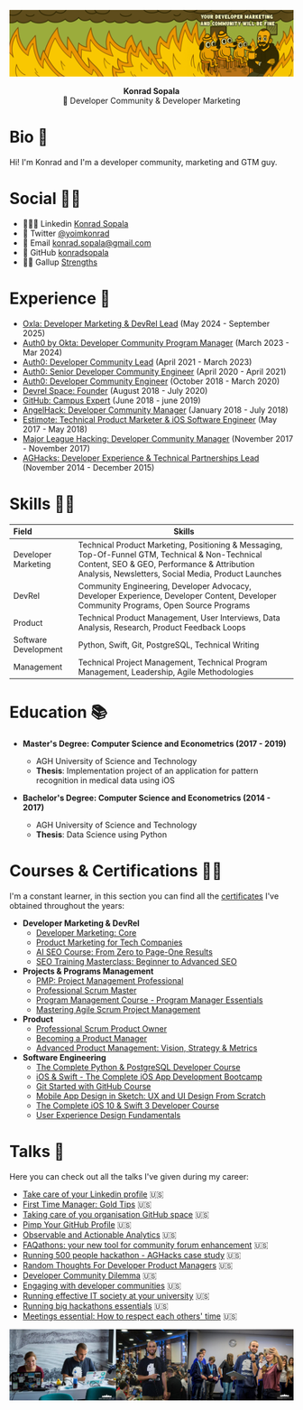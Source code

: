 ![](/Assets/ThisIsFine.png)

<p align="center">
<b> Konrad Sopala </b> <br>
🔧 Developer Community & Developer Marketing <br>
</p>

# Bio 👋

Hi! I'm Konrad and I'm a developer community, marketing and GTM guy.

# Social 🤜🤛

* 👨🏽‍🎓 Linkedin  [Konrad Sopala](https://www.linkedin.com/in/konradsopala/)
* 🐤 Twitter  [@yoimkonrad](https://x.com/yoimkonrad)
* 📧 Email  [konrad.sopala@gmail.com](konrad.sopala@gmail.com)
* 🐙 GitHub  [konradsopala](https://github.com/konradsopala)
* 💪🏼 Gallup [Strengths](/GallupInstitute/CliftonStrengthsFinder.md)

# Experience 🧓

* [Oxla: Developer Marketing & DevRel Lead](https://www.oxla.com/) (May 2024 - September 2025) <br>
* [Auth0 by Okta: Developer Community Program Manager](https://auth0.com/) (March 2023 - Mar 2024) <br>
* [Auth0: Developer Community Lead](https://auth0.com/) (April 2021 - March 2023) <br>
* [Auth0: Senior Developer Community Engineer](https://auth0.com/) (April 2020 - April 2021) <br>
* [Auth0: Developer Community Engineer](https://auth0.com/) (October 2018 - March 2020) <br>
* [Devrel Space: Founder](https://twitter.com/devrelspace) (August 2018 - July 2020) <br>
* [GitHub: Campus Expert](https://githubcampus.expert/) (June 2018 - june 2019) <br>
* [AngelHack: Developer Community Manager](https://angelhack.com/) (January 2018 - July 2018) <br>
* [Estimote: Technical Product Marketer & iOS Software Engineer](https://estimote.com/) (May 2017 - May 2018) <br>
* [Major League Hacking: Developer Community Manager](https://mlh.io/) (November 2017 - November 2017) <br>
* [AGHacks: Developer Experience & Technical Partnerships Lead](https://www.facebook.com/AGHacks/?locale=pl_PL) (November 2014 - December 2015) <br>

# Skills 🙅‍♂️

|         Field                 | Skills                                                                                                                                                                                                 |
|:------------------------------|--------------------------------------------------------------------------------------------------------------------------------------------------------------------------------------------------------|
|   Developer Marketing         | Technical Product Marketing, Positioning & Messaging, Top-Of-Funnel GTM, Technical & Non-Technical Content, SEO & GEO, Performance & Attribution Analysis, Newsletters, Social Media, Product Launches |
|        DevRel                 | Community Engineering, Developer Advocacy, Developer Experience, Developer Content, Developer Community Programs, Open Source Programs                                                                 |
|        Product                | Technical Product Management,  User Interviews, Data Analysis, Research, Product Feedback Loops                                                                                                        |
|     Software Development      | Python, Swift, Git, PostgreSQL, Technical Writing                                                                                                                                                      |
|      Management               | Technical Project Management, Technical Program Management, Leadership, Agile Methodologies                                                                                                            |

# Education 📚

* **Master's Degree: Computer Science and Econometrics (2017 - 2019)**
    * AGH University of Science and Technology
    * **Thesis**: Implementation project of an application for pattern recognition in medical data using iOS

* **Bachelor's Degree: Computer Science and Econometrics (2014 - 2017)**
    * AGH University of Science and Technology
    * **Thesis**: Data Science using Python

# Courses & Certifications 👨‍🏫

I'm a constant learner, in this section you can find all the [certificates](/Certificates) I've obtained throughout the years:

* **Developer Marketing & DevRel**
   * [Developer Marketing: Core](/Certificates/ProductMarketingAlliance/DeveloperMarketingCore.pdf)
   * [Product Marketing for Tech Companies](/Certificates/Udemy/ProductMarketingManagement.pdf)
   * [AI SEO Course: From Zero to Page-One Results](/Certificates/Udemy/AISEOCourse.pdf)
   * [SEO Training Masterclass: Beginner to Advanced SEO](/Certificates/Udemy/SEOTrainingMasterclass.pdf)
* **Projects & Programs Management**
   * [PMP: Project Management Professional](/Certificates/PMI/PMPCertification.pdf)
   * [Professional Scrum Master](/Certificates/Scrum.org/ProfessionalScrumMasterKonradSopala.pdf)
   * [Program Management Course - Program Manager Essentials](/Certificates/Udemy/ProgramManagementCourse.pdf)
   * [Mastering Agile Scrum Project Management](/Certificates/Udemy/AgileScrumProjectManagementCertificate.pdf)
* **Product**
   * [Professional Scrum Product Owner](Certificates/Scrum.org/ProfessionalProductownerKonradSopala.pdf)
   * [Becoming a Product Manager](/Certificates/Udemy/ProductManagerCourse.pdf)
   * [Advanced Product Management: Vision, Strategy & Metrics](/Certificates/Udemy/VisionStrategyMetricsForProductManagers.pdf)
* **Software Engineering**
   * [The Complete Python & PostgreSQL Developer Course](/Certificates/Udemy/CompletePythonPostgreSQLCertificate.pdf)
   * [iOS & Swift - The Complete iOS App Development Bootcamp](/Certificates/Udemy/CompleteiOSBootcamp.pdf)
   * [Git Started with GitHub Course](/Certificates/Udemy/GitStartedWithGitHubCertificate.pdf)
   * [Mobile App Design in Sketch: UX and UI Design From Scratch](/Certificates/Udemy/SketchCertificate.pdf)
   * [The Complete iOS 10 & Swift 3 Developer Course](/Certificates/Udemy/iOSDeveloperCertificate.pdf)
   * [User Experience Design Fundamentals](/Certificates/Udemy/UserExperienceFundamentalsCertificate.pdf)

# Talks 🎤

Here you can check out all the talks I've given during my career:

* [Take care of your Linkedin profile](/Presentations/TakeCareOfYourLinkedinLProfile.pdf) 🇺🇸<br>
* [First Time Manager: Gold Tips](/Presentations/FirstTimeManager.pdf) 🇺🇸<br>
* [Taking care of you organisation GitHub space](/Presentations/CompanyGitHubSpace.pdf) 🇺🇸<br>
* [Pimp Your GitHub Profile](/Presentations/PimpYourGitHubProfile.pdf) 🇺🇸<br>
* [Observable and Actionable Analytics](/Presentations/ObservableAndActionableAnalytics.pdf) 🇺🇸<br>
* [FAQathons: your new tool for community forum enhancement](/Presentations/FAQathons.pdf) 🇺🇸<br>
* [Running 500 people hackathon - AGHacks case study](/Presentations/Running500peoplehackathon.pdf) 🇺🇸<br>
* [Random Thoughts For Developer Product Managers](/Presentations/RandomThoughtsForDeveloperProductManagers.pdf) 🇺🇸<br>
* [Developer Community Dilemma](/Presentations/DeveloperCommunityDilemma.pdf) 🇺🇸<br>
* [Engaging with developer communities](/Presentations/EngagingWithDeveloperCommunity.pdf) 🇺🇸<br>
* [Running effective IT society at your university](/Presentations/GitHubCampusExpertsPresentation.pdf) 🇺🇸<br>
* [Running big hackathons essentials](/Presentations/RunningBigHackathons.pdf) 🇺🇸<br>
* [Meetings essential: How to respect each others' time](/Presentations/MeetingsEssentials.pdf) 🇺🇸<br>

![](/Assets/CoverBottom.png)
